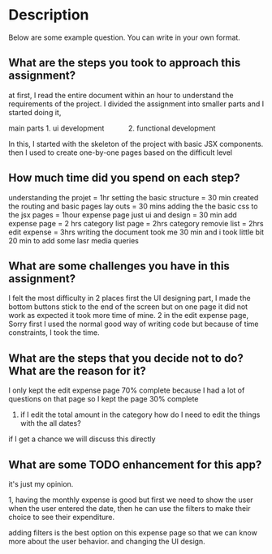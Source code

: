 # Description
Below are some example question. You can write in your own format.

## What are the steps you took to approach this assignment?
at first, I read the entire document within an hour to understand the requirements of the project.
I divided the assignment into smaller parts and I started doing it,


main parts 1. ui development
           2. functional development  


In this, I started with the skeleton of the project with basic JSX components. then I used to create one-by-one pages based on the difficult level

## How much time did you spend on each step?
understanding the projet   = 1hr
setting the basic structure = 30 min
created the routing and basic pages lay outs  = 30 mins 
adding the the basic css to the jsx pages = 1hour 
expense page just ui and design = 30 min 
add expense page = 2 hrs
category list page = 2hrs
category removie list = 2hrs
edit expense  = 3hrs
writing the document took me 30 min
and i took little bit 20 min to add some lasr media queries

## What are some challenges you have in this assignment?  

I felt the most difficulty in 2 places first the UI designing part, I made the bottom buttons stick to the end of the screen but on one page it did not work as expected it took more time of mine.
2 in the edit expense page, Sorry first I used the normal good way of writing code but because of time constraints, I took the time.


## What are the steps that you decide not to do? What are the reason for it?
I only kept the edit expense page 70% complete because I had a lot of questions on that page so I kept the page 30% complete


1. if I edit the total amount in the category how do I need to edit the things with the all dates?


if I get a chance we will discuss this directly

## What are some TODO enhancement for this app?

it's just my opinion.


1, having the monthly expense is good but first we need to show the user when the user entered the date, then he can use the filters to make their choice to see their expenditure.


adding filters is the best option on this expense page so that we can know more about the user behavior.
and changing the UI design.
